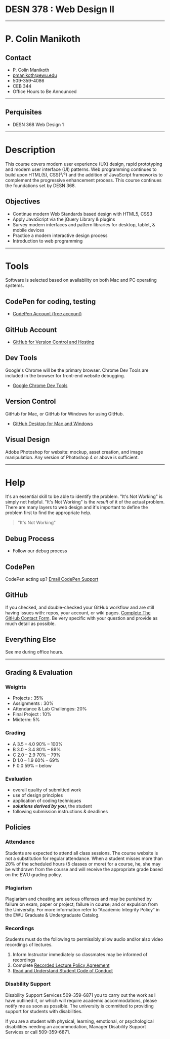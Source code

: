 # DESN 378 : Web Design II
---- 
# P. Colin Manikoth

## Contact

* P. Colin Manikoth
* pmanikoth@ewu.edu
* 509-359-4086
* CEB 344
* Office Hours to Be Announced

---- 

## Perquisites
  - DESN 368 Web Design 1

---- 

# Description
This course covers modern user experience (UX) design, rapid prototyping and modern user interface 
(UI) patterns. Web programming continues to build upon HTML(5), CSS(²/³) and the addition of JavaScript frameworks to complement the progressive enhancement process. This course continues the foundations set by DESN 368.

## Objectives
* Continue modern Web Standards based design with HTML5, CSS3
* Apply JavaScript via the jQuery Library & plugins
* Survey modern interfaces and pattern libraries for desktop, tablet, & mobile devices
* Practice a modern interactive design process
* Introduction to web programming

---- 

# Tools
Software is selected based on availability on both Mac and PC operating systems. 

## CodePen for coding, testing 
  - [CodePen Account (free account)][1]

## GitHub Account  
- [GitHub for Version Control and Hosting][2]

## Dev Tools

Google&#39;s Chrome will be the primary browser. Chrome Dev Tools are included in the browser for front-end website debugging.

* [Google Chrome Dev Tools][3]

## Version Control
GitHub for Mac, or GitHub for Windows for using GitHub.

* [GitHub Desktop for Mac and Windows][4]

## Visual Design

Adobe Photoshop for website: mockup, asset creation, and image manipulation. Any version of Photoshop 4 or above is sufficient. 


---- 

# Help
It's an essential skill to be able to identify the problem.  "It's Not Working" is simply not helpful. "It's Not Working" is the _result_ of it of the actual problem. There are many layers to web design and it's important to define the problem first to find the appropriate help. 

> "It's Not Working"

## Debug Process
* Follow our debug process

## CodePen
CodePen acting up? [Email CodePen Support][5]

## GitHub
If you checked, and double-checked your GitHub workflow and are still having issues with: repos, your account, or wiki pages. [Complete The GitHub Contact Form][6]. Be very specific with your question and provide as much detail as possible. 

## Everything Else
See me during office hours. 


---- 

## Grading &amp; Evaluation

### Weights
* Projects : 35%
* Assignments : 30%
* Attendance & Lab Challenges: 20%
* Final Project : 10%
* Midterm: 5% 

### Grading

* A 3.5 – 4.0 90% – 100% 
* B 3.0 – 3.4     80% – 89%
* C 2.0 – 2.9 70% – 79%
* D 1.0 – 1.9 60% – 69%
* F 0.0         59% – below


### Evaluation

* overall quality of submitted work
* use of design principles 
* application of coding techniques
* <em><strong>solutions derived by you</strong></em>, the student 
* following submission instructions &amp; deadlines</p>

## Policies

### Attendance

Students are expected to attend all class sessions. The course website is not a substitution for regular attendance. When a student misses more than 20% of the scheduled hours (5 classes or more) for a course, he, she may be withdrawn from the course and will receive the appropriate grade based on the EWU grading policy.

### Plagiarism

Plagiarism and cheating are serious offenses and may be punished by failure on exam, paper or project; failure in course; and or expulsion from the University. For more information refer to “Academic Integrity Policy” in the EWU Graduate &amp; Undergraduate Catalog.

### Recordings

Students must do the following to permissibly allow audio and/or also video recordings of lectures.

1. Inform Instructor immediately so classmates may be informed of recordings
2. Complete [Recorded Lecture Policy Agreement][7]
3. [Read and Understand Student Code of Conduct][8]

### Disability Support

Disability Support Services 509-359-6871  you to carry out the work as I have outlined it, or which will require academic accommodations, please notify me as soon as possible.
The university is committed to providing support for students with disabilities. 

If you are a student with physical, learning, emotional, or psychological disabilities needing an accommodation, Manager Disability Support Services or call 509-359-6871.

[1]:	https://codepen.io/pro/
[2]:	http://github.com/
[3]:	https://www.google.com/intl/en/chrome/browser
[4]:	http://mac.github.com/
[5]:	http://codepen.io/support/
[6]:	https://github.com/contact
[7]:	https://access.ewu.edu/Documents/Disability%20Support%20Services/RecordedLecture2013.docx
[8]:	http://access.ewu.edu/osrr/osrrpolicies/conductcode